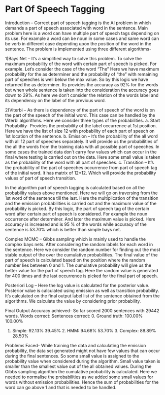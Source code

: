 # Part Of Speech Tagging

Introduction – 
Correct part of speech tagging is the AI problem in which demands a part of speech associated with word in the sentence. 
Main problem here is a word can have multiple part of speech tags depending on its use. 
For example a word can be noun in some cases and same word can be verb in different case depending upon 
the position of the word in the sentence. The problem is implemented using three different algorithms-

  1)Bays Net – It’s a simplified way to solve this problem. To solve the maximum probability of the word 
    with certain part of speech is picked. For example. Let’s consider the case of the word “The” Here
    we have maximum probability for the as determiner and the probability of “the” with remaining part of
    speeches is well below the max value. So by this logic we have returned the as determiner. Its provides 
    the accuracy as 92% for the words but when whole sentence is taken into the consideration the accuracy 
    goes down to 39%. As here we don’t consider the relation of the words label and its dependency on the 
    label of the previous word.

  2)Viterbi – As there is dependency of the part of speech of the word is on the part of the speech of the initial word. 
  This case can be handled by the Viterbi algorithms. Here we consider three types of the probabilities. 
    a. Start Probability- Provides the probability of the label occurrence at 1st position. 
        Here we have the list of size 12 with probability of each part of speech on 1st location of the sentence. 
    b. Emission – It’s the probability of the all word with all 12 part of speeches separately. 
        It will provide us the probabilities of the all the words from the training data with all possible part of speeches. 
        In some cases the trained data don’t carry few values which can occur in the final where testing is 
         carried out on the data. Here some small value is taken as the probability of the word with all part of speeches. 
    c. Transition – It’s the probability of the part of speeches occurrence from part of speech tag of the initial word. 
        It has matrix of 12*12. Which will provide the probability values of part of speech transition.

In the algorithm part of speech tagging is calculated based on all the probability values above mentioned. 
Here we will go on traversing from the 1st word of the sentence till the last. 
Here the multiplication of the transition and the emission probabilities is carried out and the maximum value 
of the probability is picked. By this logic, the part of speech tag of the certain word after certain part of speech is considered.
For example the noun occurrence after determiner. And later the maximum value is picked. 
Here accuracy is increased and is 95 % of the words while accuracy of the sentence is 53.70% which is better than simple bays net.

Complex MCMC – Gibbs sampling which is mainly used to handle the complex bays nets. 
    After considering the random labels for each word in the sentence. Here we consider the random number 
    for finding out the most stable output of the over the cumulative probabilities. 
    The final value of the part of speech is calculated based on the position where the random number lies between 0 and 1.
    The cumulative probability will give us the better value for the part of speech tag. 
    Here the random value is generated for 400 times and the last occurrence is picked for the final part of speech.

Posteriori Log – Here the log value is calculated for the posterior value. Posterior value is calculated 
    using emission as well as transition probability. It’s calculated on the final output label list of 
    the sentence obtained from the algorithms. We calculate the value by considering prior probability.

Final Output Accuracy achieved- So far scored 2000 sentences with 29442 words. 
Words correct: Sentences correct: 0. Ground truth: 100.00% 100.00% 
1. Simple: 92.13% 39.45% 2. HMM: 94.68% 53.70% 3. Complex: 88.89% 28.50%

Problems Faced- While training the data and calculating the emission probability, the data set generated might 
not have few values that can occur during the final sentences. So some small value is assigned to the probability
value when considered during the algorithm. Small value taken is smaller than the smallest value out of the all 
obtained values. During the Gibbs sampling algorithm the cumulative probability is calculated. Here we needed to 
normalise the probabilities as we added some small values for words without emission probabilities. Hence the sum 
of probabilities for the word can go above 1 and that is needed to be handled.
